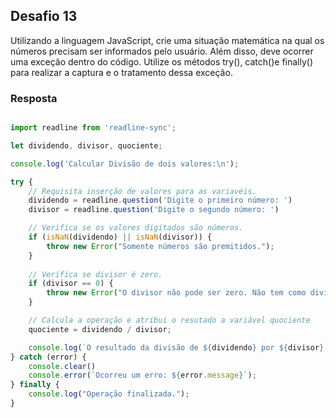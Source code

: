 ## Desafio 13

Utilizando a linguagem JavaScript, crie uma situação matemática na qual os números precisam ser informados pelo usuário. Além disso, deve ocorrer uma exceção dentro do código. 
Utilize os métodos try(), catch()e finally() para realizar a captura e o tratamento dessa exceção.

### Resposta

````js

import readline from 'readline-sync';

let dividendo, divisor, quociente;

console.log('Calcular Divisão de dois valores:\n');

try {
    // Requisita inserção de valores para as variavéis.
    dividendo = readline.question('Digite o primeiro número: ')
    divisor = readline.question('Digite o segundo número: ')

    // Verifica se os valores digitados são números.
    if (isNaN(dividendo) || isNaN(divisor)) {
        throw new Error("Somente números são premitidos.");
    }
        
    // Verifica se divisor é zero.
    if (divisor == 0) {
        throw new Error("O divisor não pode ser zero. Não tem como dividir qualquer valor por zero.");
    }

    // Calcula a operação e atribui o resutado a variável quociente
    quociente = dividendo / divisor;

    console.log(`O resultado da divisão de ${dividendo} por ${divisor} é: ${quociente.toFixed(2)}`);
} catch (error) {
    console.clear()
    console.error(`Ocorreu um erro: ${error.message}`);
} finally {
    console.log("Operação finalizada.");
}

````
